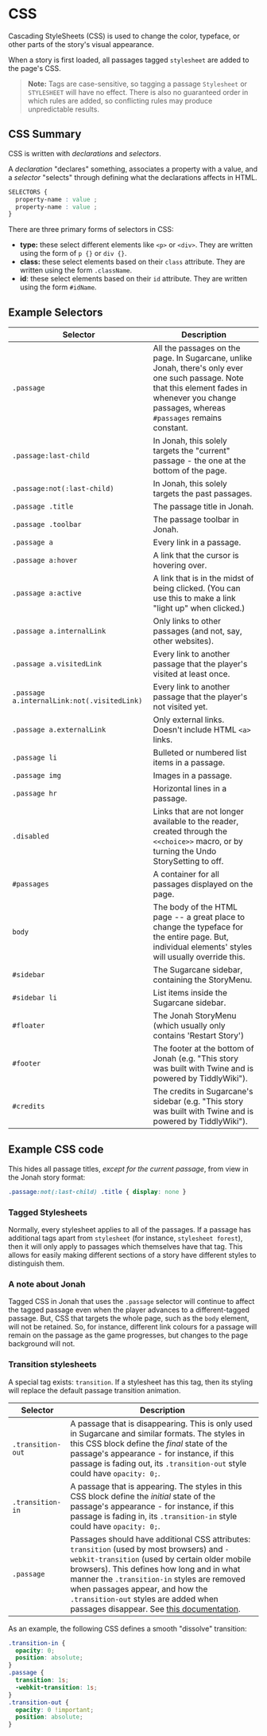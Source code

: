 # CSS

Cascading StyleSheets (CSS) is used to change the color, typeface, or other parts of the story's visual appearance.

When a story is first loaded, all passages tagged `stylesheet` are added to the page's CSS.

> **Note:** Tags are case-sensitive, so tagging a passage `Stylesheet` or `STYLESHEET` will have no effect. There is also no guaranteed order in which rules are added, so conflicting rules may produce unpredictable results.

## CSS Summary

CSS is written with *declarations* and *selectors*.

A *declaration* "declares" something, associates a property with a value, and a *selector* "selects" through defining what the declarations affects in HTML.

```css
SELECTORS {
  property-name : value ;
  property-name : value ;
}
```

There are three primary forms of selectors in CSS:

- **type:** these select different elements like `<p>` or `<div>`. They are written using the form of `p {}` or `div {}`.
- **class:** these select elements based on their `class` attribute. They are written using the form `.className`.
- **id**: these select elements based on their `id` attribute. They are written using the form `#idName`.

## Example Selectors

| Selector                                    | Description                                                                                                                                                                                                                        |
| ------------------------------------------- | ---------------------------------------------------------------------------------------------------------------------------------------------------------------------------------------------------------------------------------- |
| `.passage`                                  | All the passages on the page. In Sugarcane, unlike Jonah, there's only ever one such passage. Note that this element fades in whenever you change passages, whereas `#passages` remains constant. |
| `.passage:last-child`                       | In Jonah, this solely targets the "current" passage - the one at the bottom of the page.                                                                                                                                  |
| `.passage:not(:last-child)`                 | In Jonah, this solely targets the past passages.                                                                                                                                                                                   |
| `.passage .title`                           | The passage title in Jonah.                                                                                                                                                                                                        |
| `.passage .toolbar`                         | The passage toolbar in Jonah.                                                                                                                                                                                                      |
| `.passage a`                                | Every link in a passage.                                                                                                                                                                                                   |
| `.passage a:hover`                          | A link that the cursor is hovering over.                                                                                                                                                                                           |
| `.passage a:active`                         | A link that is in the midst of being clicked. (You can use this to make a link "light up" when clicked.)                                                                                                                           |
| `.passage a.internalLink`                   | Only links to other passages (and not, say, other websites).                                                                                                                                                                       |
| `.passage a.visitedLink`                    | Every link to another passage that the player's visited at least once.                                                                                                                                                             |
| `.passage a.internalLink:not(.visitedLink)` | Every link to another passage that the player's not visited yet.                                                                                                                                                                   |
| `.passage a.externalLink`                   | Only external links. Doesn't include HTML `<a>` links.                                                                                                                                                                             |
| `.passage li`                               | Bulleted or numbered list items in a passage.                                                                                                                                                                                      |
| `.passage img`                              | Images in a passage.                                                                                                                                                                                                      |
| `.passage hr`                               | Horizontal lines in a passage.                                                                                                                                                                                                     |
| `.disabled`                                 | Links that are not longer available to the reader, created through the `<<choice>>` macro, or by turning the Undo StorySetting to off.                                                                       |
| `#passages`                                 | A container for all passages displayed on the page.                                                                                                                                                                                |
| `body`                                      | The body of the HTML page -- a great place to change the typeface for the entire page. But, individual elements' styles will usually override this.                                                                                |
| `#sidebar`                                  | The Sugarcane sidebar, containing the StoryMenu.                                                                                                                                                                                   |
| `#sidebar li`                               | List items inside the Sugarcane sidebar.                                                                                                                                                                                           |
| `#floater`                                  | The Jonah StoryMenu (which usually only contains 'Restart Story')                                                                                                                                                                  |
| `#footer`                                   | The footer at the bottom of Jonah (e.g. "This story was built with Twine and is powered by TiddlyWiki").                                                                                                                           |
| `#credits`                                  | The credits in Sugarcane's sidebar (e.g. "This story was built with Twine and is powered by TiddlyWiki").                                                                                                                          |

## Example CSS code

This hides all passage titles, *except for the current passage*, from view in the Jonah story format:

```css
.passage:not(:last-child) .title { display: none }
```

### Tagged Stylesheets

Normally, every stylesheet applies to all of the passages. If a passage has additional tags apart from `stylesheet` (for instance, `stylesheet forest`), then it will only apply to passages which themselves have that tag. This allows for easily making different sections of a story have different styles to distinguish them.

### A note about Jonah

Tagged CSS in Jonah that uses the `.passage` selector will continue to affect the tagged passage even when the player advances to a different-tagged passage. But, CSS that targets the whole page, such as the `body` element, will not be retained. So, for instance, different link colours for a passage will remain on the passage as the game progresses, but changes to the page background will not.

### Transition stylesheets

A special tag exists: `transition`. If a stylesheet has this tag, then its styling will replace the default passage transition animation.

| Selector          | Description                                                                                                                                                                                                                                                                                                                                                                                                                  |
| ----------------- | ---------------------------------------------------------------------------------------------------------------------------------------------------------------------------------------------------------------------------------------------------------------------------------------------------------------------------------------------------------------------------------------------------------------------------- |
| `.transition-out` | A passage that is disappearing. This is only used in Sugarcane and similar formats. The styles in this CSS block define the *final* state of the passage's appearance - for instance, if this passage is fading out, its `.transition-out` style could have `opacity: 0;`.                                                                                                                                                   |
| `.transition-in`  | A passage that is appearing. The styles in this CSS block define the *initial* state of the passage's appearance - for instance, if this passage is fading in, its `.transition-in` style could have `opacity: 0;`.                                                                                                                                                                                                          |
| `.passage`        | Passages should have additional CSS attributes: `transition` (used by most browsers) and `-webkit-transition` (used by certain older mobile browsers). This defines how long and in what manner the `.transition-in` styles are removed when passages appear, and how the `.transition-out` styles are added when passages disappear. See [this documentation](https://developer.mozilla.org/en-US/docs/Web/CSS/transition). |

As an example, the following CSS defines a smooth "dissolve" transition:

```css
.transition-in {
  opacity: 0;
  position: absolute;
}
.passage {
  transition: 1s;
  -webkit-transition: 1s;
}
.transition-out {
  opacity: 0 !important;
  position: absolute;
}
```
